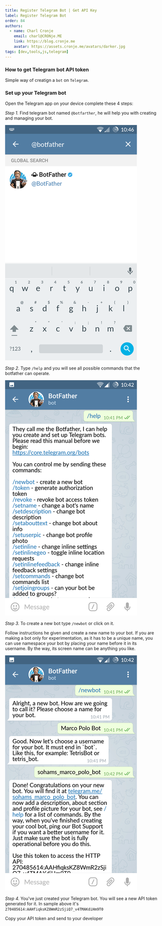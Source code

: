 ```yaml
---
title: Register Telegram Bot | Get API Key
label: Register Telegram Bot
order: 84
authors:
  - name: Charl Cronje
    email: charl@CRONje.ME
    link: https://blog.cronje.me
    avatar: https://assets.cronje.me/avatars/darker.jpg
tags: [dev,tools,js,telegram]
---
```


### How to get Telegram bot API token

Simple way of creatign a `bot` on `Telegram`. 

### Set up your Telegram bot

Open the Telegram app on your device complete these 4 steps:

*Step 1.* Find telegram bot named `@botfarther`, he will help you with creating and managing your bot.

![Bot Father](./telegram_1.png)
 

*Step 2.* Type `/help` and you will see all possible commands that the botfather can operate.

![Bot Father](./telegram_2.png)

*Step 3.* To create a new bot type `/newbot` or click on it.

Follow instructions he given and create a new name to your bot. If you are making a bot only for experimentation, as it has to be a unique name, you can use namespace your bot by placing your name before it in its username. By the way, its screen name can be anything you like.

![Bot Father](./telegram_3.png)


*Step 4.* You've just created your Telegram bot. You will see a new API token generated for it.
In sample above it's `270485614:AAHfiqksKZ8WmR2zSjiQ7_v4TMAKdiHm9T0`

Copy your API token and send to your developer